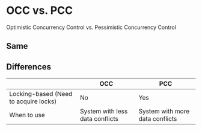 # OCC vs. PCC
Optimistic Concurrency Control vs. Pessimistic Concurrency Control

## Same

## Differences
| | OCC | PCC |
|----|----|----|
| Locking-based (Need to acquire locks) | No | Yes |
| When to use | System with less data conflicts | System with more data conflicts |
